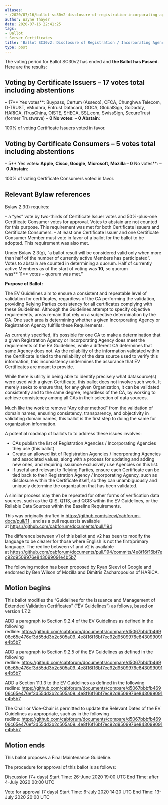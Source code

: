 ```yaml
---
aliases:
- /2020/07/16/ballot-sc30v2-disclosure-of-registration-incorporating-agency/
author: Wayne Thayer
date: 2020-07-16 22:41:25
tags:
- Ballot
- Server Certificates
title: 'Ballot SC30v2: Disclosure of Registration / Incorporating Agency'
type: post
---
```


The voting period for Ballot SC30v2 has ended and **the Ballot has Passed**. Here are the results:

## Voting by Certificate Issuers – 17 votes total including abstentions

– 17\*\* Yes votes\*\*: Buypass, Certum (Asseco), CFCA, Chunghwa Telecom, D-TRUST, eMudhra, Entrust Datacard, GDCA, GlobalSign, GoDaddy, HARICA, iTrusChina, OISTE, SHECA, SSL.com, SwissSign, SecureTrust (former Trustwave)
– **0 No votes**:
– **0 Abstain**:

100% of voting Certificate Issuers voted in favor.

## Voting by Certificate Consumers – 5 votes total including abstentions

– 5\*\* Yes vote**s: Apple, Cisco, Google, Microsoft, Mozilla
– 0** No votes\*\*:
– **0 Abstain**:

100% of voting Certificate Consumers voted in favor.

## Relevant Bylaw references

Bylaw 2.3(f) requires:

– a “yes” vote by two-thirds of Certificate Issuer votes and 50%-plus-one Certificate Consumer votes for approval. Votes to abstain are not counted for this purpose. This requirement was met for both Certificate Issuers and Certificate Consumers.
– at least one Certificate Issuer and one Certificate Consumer Member must vote in favor of a ballot for the ballot to be adopted. This requirement was also met.

Under Bylaw 2.3(g), “a ballot result will be considered valid only when more than half of the number of currently active Members has participated”. Votes to abstain are counted in determining a quorum. Half of currently active Members as of the start of voting was **10**, so quorum was\*\* 11\*\* votes – quorum was met.”

**Purpose of Ballot:**

The EV Guidelines aim to ensure a consistent and repeatable level of validation for certificates, regardless of the CA performing the validation, providing Relying Parties consistency for all certificates complying with these Guidelines. Although the Guidelines attempt to specify objective requirements, areas remain that rely on a subjective determination by the CA. One such area is determining whether a given Incorporating Agency or Registration Agency fulfills these Requirements.

As currently specified, it’s possible for one CA to make a determination that a given Registration Agency or Incorporating Agency does meet the requirements of the EV Guidelines, while a different CA determines that same Agency does not. As the reliability of the information validated within the Certificate is tied to the reliability of the data source used to verify this information, this inconsistency undermines the assurance that EV Certificates are meant to provide.

While there is utility in being able to identify precisely what datasource(s) were used with a given Certificate, this ballot does not involve such work. It merely seeks to ensure that, for any given Organization, it can be validated consistently and to the same degree, regardless of the CA, by working to achieve consistency among all CAs in their selection of data sources.

Much like the work to remove “Any other method” from the validation of domain names, ensuring consistency, transparency, and objectivity in validating domain names, this ballot is the first step to doing the same for organization information.

A potential roadmap of ballots to to address these issues involves:

- CAs publish the list of Registration Agencies / Incorporating Agencies they use (this ballot)
- Create an allowed list of Registration Agencies / Incorporating Agencies and associated values, along with a process for updating and adding new ones, and requiring issuance exclusively use Agencies on this list.
- If useful and relevant to Relying Parties, ensure each Certificate can be tied back to their Registration Agency / Incorporating Agency, such as disclosure within the Certificate itself, so they can unambiguously and uniquely determine the organization that has been validated.

A similar process may then be repeated for other forms of verification data sources, such as the QIIS, QTIS, and QGIS within the EV Guidelines, or the Reliable Data Sources within the Baseline Requirements.

This was originally drafted in <https://github.com/sleevi/cabforum-docs/pull/11> , and as a pull request is available at <https://github.com/cabforum/documents/pull/194>

The difference between v1 of this ballot and v2 has been to modify the language to be clearer for those where English is not the first/primary language. The redline between v1 and v2 is available at <https://github.com/cabforum/documents/pull/194/commits/4e8f16f16bf7ec92d9509976e843099091e4b5b7>

The following motion has been proposed by Ryan Sleevi of Google and endorsed by Ben Wilson of Mozilla and Dimitris Zacharopoulos of HARICA.

## Motion begins

This ballot modifies the “Guidelines for the Issuance and Management of Extended Validation Certificates” (“EV Guidelines”) as follows, based on version 1.7.2:

ADD a paragraph to Section 9.2.4 of the EV Guidelines as defined in the following redline: <https://github.com/cabforum/documents/compare/d5067bbbfb46906c65e476ef3d55dd3b2c505a09..4e8f16f16bf7ec92d9509976e843099091e4b5b7>

ADD a paragraph to Section 9.2.5 of the EV Guidelines as defined in the following redline: <https://github.com/cabforum/documents/compare/d5067bbbfb46906c65e476ef3d55dd3b2c505a09..4e8f16f16bf7ec92d9509976e843099091e4b5b7>

ADD a Section 11.1.3 to the EV Guidelines as defined in the following redline: <https://github.com/cabforum/documents/compare/d5067bbbfb46906c65e476ef3d55dd3b2c505a09..4e8f16f16bf7ec92d9509976e843099091e4b5b7>

The Chair or Vice-Chair is permitted to update the Relevant Dates of the EV Guidelines as appropriate, such as in the following redline: <https://github.com/cabforum/documents/compare/d5067bbbfb46906c65e476ef3d55dd3b2c505a09..4e8f16f16bf7ec92d9509976e843099091e4b5b7>

## Motion ends

This ballot proposes a Final Maintenance Guideline.

The procedure for approval of this ballot is as follows:

Discussion (7+ days)
Start Time: 26-June 2020 19:00 UTC
End Time: after 4-July 2020 00:00 UTC

Vote for approval (7 days)
Start Time: 6-July 2020 14:20 UTC
End Time: 13-July 2020 20:00 UTC